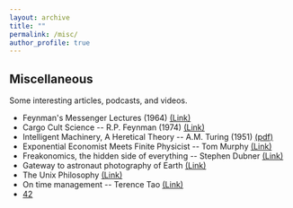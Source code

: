 ```yaml
---
layout: archive
title: ""
permalink: /misc/
author_profile: true
---
```


## Miscellaneous
Some interesting articles, podcasts, and videos.

* Feynman's Messenger Lectures (1964) [(Link)](https://www.feynmanlectures.caltech.edu/messenger.html)
* Cargo Cult Science -- R.P. Feynman (1974) [(Link)](https://calteches.library.caltech.edu/51/2/CargoCult.htm)
* Intelligent Machinery, A Heretical Theory -- A.M. Turing (1951) [(pdf)](https://rauterberg.employee.id.tue.nl/lecturenotes/DDM110%20CAS/Turing/Turing-1951%20Intelligent%20Machinery-a%20Heretical%20Theory.pdf)
* Exponential Economist Meets Finite Physicist -- Tom Murphy [(Link)](https://dothemath.ucsd.edu/2012/04/economist-meets-physicist/)
* Freakonomics, the hidden side of everything -- Stephen Dubner [(Link)](https://freakonomics.com/)
* Gateway to astronaut photography of Earth [(Link)](https://eol.jsc.nasa.gov/Videos/CrewEarthObservationsVideos/NorthAmerica.htm)
* The Unix Philosophy [(Link)](http://www.linfo.org/unix_philosophy.html)
* On time management -- Terence Tao [(Link)](https://terrytao.wordpress.com/2008/08/07/on-time-management/)
* [42](https://news.mit.edu/2019/answer-life-universe-and-everything-sum-three-cubes-mathematics-0910)
